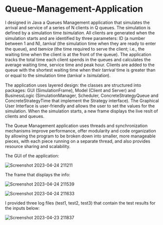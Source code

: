 # Queue-Management-Application

I designed in Java a Queues Management application that simulates the arrival and service of a series of N clients in Q queues. The simulation is defined by a simulation time 𝑡𝑠𝑖𝑚𝑢𝑙𝑎𝑡𝑖𝑜𝑛. All clients are generated when the simulation starts and are identified by three parameters: ID (a number between 1 and N), 𝑡𝑎𝑟𝑟𝑖𝑣𝑎𝑙 (the simulation time when they are ready to enter the queue), and 𝑡𝑠𝑒𝑟𝑣𝑖𝑐𝑒 (the time required to serve the client; i.e., the waiting time when the client is at the front of the queue). The application tracks the total time each client spends in the queues and calculates the average waiting time, service time and peak hour. Clients are added to the queue with the shortest waiting time when their 𝑡𝑎𝑟𝑟𝑖𝑣𝑎𝑙 time is greater than or equal to the simulation time (𝑡𝑎𝑟𝑟𝑖𝑣𝑎𝑙 ≥ 𝑡𝑠𝑖𝑚𝑢𝑙𝑎𝑡𝑖𝑜𝑛).

The application uses layered design: the classes are structured into packages: GUI (SimulationFrame), Model (Client and Server) and BusinessLogic (SimulationManager, Scheduler, ConcreteStrategyQueue and ConcreteStrategyTime that implement the Strategy interface). The Graphical User Interface is user-friendly and allows the user to set the values for the simulation. When the simulation starts, a new frame displays the live reslt of clients and queues.

The Queue Management application uses threads and synchronization mechanisms improve performance, offer modularity and code organization by allowing the program to be broken down into smaller, more manageable pieces, with each piece running on a separate thread, and also provides resource sharing and scalability.

The GUI of the application:

![Screenshot 2023-04-24 211211](https://user-images.githubusercontent.com/115418520/234087462-7bb001be-3edf-411a-bc9f-172915777e15.jpg)

The frame that displays the info:

![Screenshot 2023-04-24 211539](https://user-images.githubusercontent.com/115418520/234087544-ac19d9eb-4415-419d-afa4-b5f37dc7b723.jpg)

![Screenshot 2023-04-24 211633](https://user-images.githubusercontent.com/115418520/234087562-d99759d7-4efa-4887-9417-d1912ce2783e.jpg)


I provided three log files (test1, test2, test3) that contain the test results for the inputs below:

![Screenshot 2023-04-23 211837](https://user-images.githubusercontent.com/115418520/234087772-e670d35c-f277-4f9e-b70e-460f9e3f5bd5.jpg)


